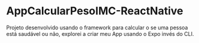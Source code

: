 # AppCalcularPesoIMC-ReactNative
Projeto desenvolvido usando o framework para calcular o se uma pessoa está saudável ou não, explorei a criar meu App usando o Expo invés do CLI.
